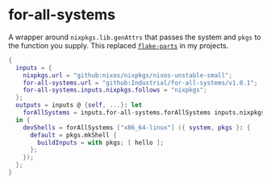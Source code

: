 # for-all-systems

A wrapper around `nixpkgs.lib.genAttrs` that passes the system and `pkgs` to the function you supply. This replaced [`flake-parts`](https://flake.parts) in my projects.

```nix
{
  inputs = {
    nixpkgs.url = "github:nixos/nixpkgs/nixos-unstable-small";
    for-all-systems.url = "github:Industrial/for-all-systems/v1.0.1";
    for-all-systems.inputs.nixpkgs.follows = "nixpkgs";
  };
  outputs = inputs @ {self, ...}: let
    forAllSystems = inputs.for-all-systems.forAllSystems inputs.nixpkgs;
  in {
    devShells = forAllSystems ["x86_64-linux"] ({ system, pkgs }: {
      default = pkgs.mkShell {
        buildInputs = with pkgs; [ hello ];
      };
    });
  };
}
```
